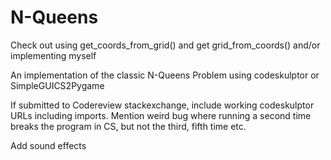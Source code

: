 # N-Queens

Check out using get_coords_from_grid() and get grid_from_coords() and/or implementing myself

An implementation of the classic N-Queens Problem using  codeskulptor or SimpleGUICS2Pygame

If submitted to Codereview stackexchange, include working codeskulptor URLs including imports. Mention weird bug where running a second time breaks the program in CS, but not the third, fifth time etc.

Add sound effects





